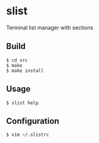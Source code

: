 # slist 
Terminal list manager with sections 

## Build

```console
$ cd src 
$ make 
$ make install 
```
## Usage 

```console
$ slist help
```

## Configuration
```console
$ vim ~/.slistrc
```
